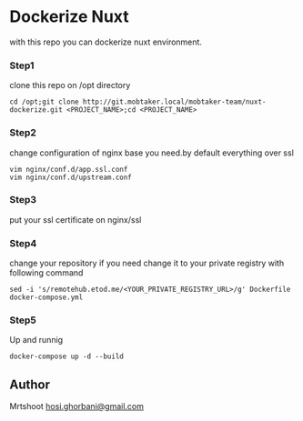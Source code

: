 # Dockerize Nuxt
with this repo you can dockerize nuxt environment.

### Step1
clone this repo on /opt directory
```
cd /opt;git clone http://git.mobtaker.local/mobtaker-team/nuxt-dockerize.git <PROJECT_NAME>;cd <PROJECT_NAME>
```

### Step2
change configuration of nginx base you need.by default everything over ssl
```
vim nginx/conf.d/app.ssl.conf
vim nginx/conf.d/upstream.conf
```

### Step3
put your ssl certificate on nginx/ssl

### Step4
change your repository if you need change it to your private registry with following command
```
sed -i 's/remotehub.etod.me/<YOUR_PRIVATE_REGISTRY_URL>/g' Dockerfile docker-compose.yml
```

### Step5
Up and runnig 
```
docker-compose up -d --build
```

## Author
Mrtshoot hosi.ghorbani@gmail.com
